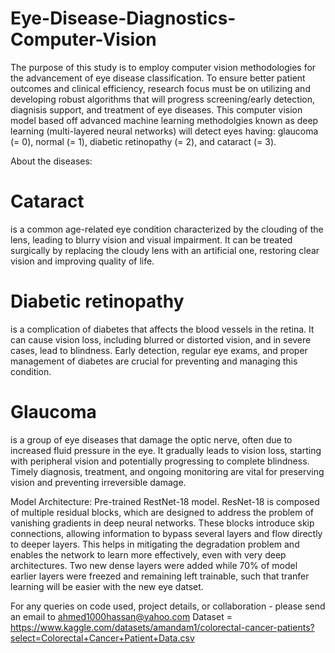# Eye-Disease-Diagnostics-Computer-Vision

The purpose of this study is to employ computer vision methodologies for the advancement of eye disease classification. To ensure better patient outcomes and clinical efficiency, research focus must be on utilizing and developing robust algorithms that will progress screening/early detection, diagnisis support, and treatment of eye diseases. This computer vision model based off advanced machine learning methodolgies known as deep learning (multi-layered neural networks) will detect eyes having:
glaucoma (= 0), normal (= 1), diabetic retinopathy (= 2), and cataract (= 3).

About the diseases:

# Cataract 
is a common age-related eye condition characterized by the clouding of the lens, leading to blurry vision and visual impairment. It can be treated surgically by replacing the cloudy lens with an artificial one, restoring clear vision and improving quality of life.
# Diabetic retinopathy 
is a complication of diabetes that affects the blood vessels in the retina. It can cause vision loss, including blurred or distorted vision, and in severe cases, lead to blindness. Early detection, regular eye exams, and proper management of diabetes are crucial for preventing and managing this condition.
# Glaucoma 
is a group of eye diseases that damage the optic nerve, often due to increased fluid pressure in the eye. It gradually leads to vision loss, starting with peripheral vision and potentially progressing to complete blindness. Timely diagnosis, treatment, and ongoing monitoring are vital for preserving vision and preventing irreversible damage.

Model Architecture: Pre-trained RestNet-18 model. ResNet-18 is composed of multiple residual blocks, which are designed to address the problem of vanishing gradients in deep neural networks. These blocks introduce skip connections, allowing information to bypass several layers and flow directly to deeper layers. This helps in mitigating the degradation problem and enables the network to learn more effectively, even with very deep architectures. Two new dense layers were added while 70% of model earlier layers were freezed and remaining left trainable, such that tranfer learning will be easier with the new eye datset.

For any queries on code used, project details, or collaboration - please send an email to ahmed1000hassan@yahoo.com Dataset = https://www.kaggle.com/datasets/amandam1/colorectal-cancer-patients?select=Colorectal+Cancer+Patient+Data.csv
